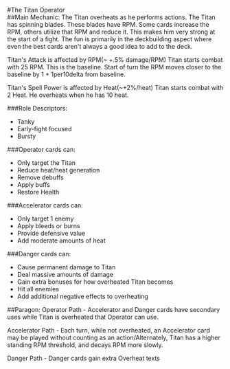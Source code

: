 #The Titan Operator
<br>
##Main Mechanic:
The Titan overheats as he performs actions.
The Titan has spinning blades. These blades have RPM. Some cards increase the RPM, others utilize that RPM and reduce it.
This makes him very strong at the start of a fight.
The fun is primarily in the deckbuilding aspect where even the best cards aren't always a good idea to add to the deck.


Titan's Attack is affected by RPM(~ +.5% damage/RPM)
Titan starts combat with 25 RPM. This is the baseline. Start of turn the RPM moves closer to the baseline by 1 + 1per10delta from baseline.

Titan's Spell Power is affected by Heat(~+2%/heat)
Titan starts combat with 2 Heat. He overheats when he has 10 heat.

###Role Descriptors:
- Tanky
- Early-fight focused
- Bursty


###Operator cards can:
- Only target the Titan
- Reduce heat/heat generation
- Remove debuffs
- Apply buffs
- Restore Health


###Accelerator cards can:
- Only target 1 enemy
- Apply bleeds or burns
- Provide defensive value
- Add moderate amounts of heat


###Danger cards can:
- Cause permanent damage to Titan
- Deal massive amounts of damage
- Gain extra bonuses for how overheated Titan becomes
- Hit all enemies
- Add additional negative effects to overheating


##Paragon:
Operator Path - Accelerator and Danger cards have secondary uses while Titan is overheated that Operator can use.

Accelerator Path - Each turn, while not overheated, an Accelerator card may be played without counting as an action/Alternately, Titan has a higher standing RPM threshold, and decays RPM more slowly.

Danger Path - Danger cards gain extra Overheat texts

